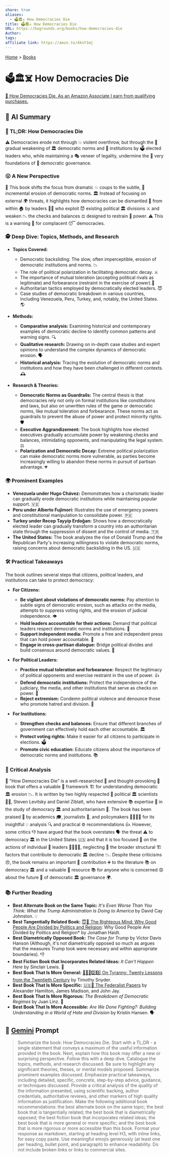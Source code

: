 ```yaml
---
share: true
aliases:
  - 🗳️🏛️☠️ How Democracies Die
title: 🗳️🏛️☠️ How Democracies Die
URL: https://bagrounds.org/books/how-democracies-die
Author: 
tags: 
affiliate link: https://amzn.to/4knY1mj
---
```

[Home](../index.md) > [Books](./index.md)  
# 🗳️🏛️☠️ How Democracies Die  
[🛒 How Democracies Die. As an Amazon Associate I earn from qualifying purchases.](https://amzn.to/4knY1mj)  
  
## 🤖 AI Summary  
### 🤔 TL;DR: How Democracies Die  
  
⚠️ Democracies erode not through 💥 violent overthrow, but through the 🐌 gradual weakening of 🏛️ democratic norms and 🏢 institutions by 🗳️ elected leaders who, while maintaining a 🎭 veneer of legality, undermine the 🧱 very foundations of 🤝 democratic governance.  
  
### 😮 A New Perspective  
  
📖 This book shifts the focus from dramatic 💥 coups to the subtle, 🐌 incremental erosion of democratic norms. 🏛️ Instead of focusing on external 🌍 threats, it highlights how democracies can be dismantled 🧱 from within 🏠 by leaders 👨‍💼 who exploit 😈 existing political 🏛️ divisions ⚔️ and weaken 📉 the checks and balances ⚖️ designed to restrain 💪 power. ⚠️ This is a warning 🚨 for complacent 😴 democracies.  
  
### 🕵️ Deep Dive: Topics, Methods, and Research  
  
* **Topics Covered:**  
    * Democratic backsliding: The slow, often imperceptible, erosion of democratic institutions and norms. 📉  
    * The role of political polarization in facilitating democratic decay. ⚔️  
    * The importance of mutual toleration (accepting political rivals as legitimate) and forbearance (restraint in the exercise of power).🤝  
    * Authoritarian tactics employed by democratically elected leaders. 😈  
    * Case studies of democratic breakdown in various countries, including Venezuela, Peru, Turkey, and, notably, the United States. 🌎  
  
* **Methods:**  
    * **Comparative analysis:** Examining historical and contemporary examples of democratic decline to identify common patterns and warning signs. 🔍  
    * **Qualitative research:** Drawing on in-depth case studies and expert opinions to understand the complex dynamics of democratic erosion. 🗣️  
    * **Historical analysis:** Tracing the evolution of democratic norms and institutions and how they have been challenged in different contexts. 🕰️  
  
* **Research & Theories:**  
    * **Democratic Norms as Guardrails:** The central thesis is that democracies rely not only on formal institutions like constitutions and laws, but also on unwritten rules of the game or democratic norms, like mutual toleration and forbearance. These norms act as guardrails to prevent the abuse of power and protect minority rights. 🛡️  
    * **Executive Aggrandizement:** The book highlights how elected executives gradually accumulate power by weakening checks and balances, intimidating opponents, and manipulating the legal system. ⚖️  
    * **Polarization and Democratic Decay:** Extreme political polarization can make democratic norms more vulnerable, as parties become increasingly willing to abandon these norms in pursuit of partisan advantage. 💔  
  
### 🌍 Prominent Examples  
  
* **Venezuela under Hugo Chávez:** Demonstrates how a charismatic leader can gradually erode democratic institutions while maintaining popular support. 🇻🇪  
* **Peru under Alberto Fujimori:** Illustrates the use of emergency powers and constitutional manipulation to consolidate power. 🇵🇪  
* **Turkey under Recep Tayyip Erdoğan:** Shows how a democratically elected leader can gradually transform a country into an authoritarian state through the suppression of dissent and the control of media. 🇹🇷  
* **The United States:** The book analyzes the rise of Donald Trump and the Republican Party's increasing willingness to violate democratic norms, raising concerns about democratic backsliding in the US. 🇺🇸  
  
### 🛠️ Practical Takeaways  
  
The book outlines several steps that citizens, political leaders, and institutions can take to protect democracy:  
  
* **For Citizens:**  
    * **Be vigilant about violations of democratic norms:** Pay attention to subtle signs of democratic erosion, such as attacks on the media, attempts to suppress voting rights, and the erosion of judicial independence. 👁️  
    * **Hold leaders accountable for their actions:** Demand that political leaders respect democratic norms and institutions. 📣  
    * **Support independent media:** Promote a free and independent press that can hold power accountable. 📰  
    * **Engage in cross-partisan dialogue:** Bridge political divides and build consensus around democratic values. 🤝  
  
* **For Political Leaders:**  
    * **Practice mutual toleration and forbearance:** Respect the legitimacy of political opponents and exercise restraint in the use of power. 👍  
    * **Defend democratic institutions:** Protect the independence of the judiciary, the media, and other institutions that serve as checks on power. 💪  
    * **Reject extremism:** Condemn political violence and denounce those who promote hatred and division. 🙅  
  
* **For Institutions:**  
    * **Strengthen checks and balances:** Ensure that different branches of government can effectively hold each other accountable. 🏛️  
    * **Protect voting rights:** Make it easier for all citizens to participate in elections. 🗳️  
    * **Promote civic education:** Educate citizens about the importance of democratic norms and institutions. 📚  
  
### 🧐 Critical Analysis  
  
📖 "How Democracies Die" is a well-researched 🧠 and thought-provoking 🤔 book that offers a valuable 💎 framework 🏗️ for understanding democratic 🏛️ erosion 📉. It is written by two highly respected 🙏 political 🏛️ scientists 🧑‍🔬, Steven Levitsky and Daniel Ziblatt, who have extensive 📚 expertise 🧠 in the study of democracy 🏛️ and authoritarianism 👑. The book has been praised 👏 by academics 🎓, journalists 📰, and policymakers 👨‍💼👩‍💼 for its insightful 💡 analysis 🔍 and practical ⚙️ recommendations 👍. However, some critics 👎 have argued that the book overstates 🗣️ the threat ⚠️ to democracy 🏛️ in the United States 🇺🇸 and that it is too focused 🎯 on the actions of individual 👤 leaders 👨‍💼👩‍💼, neglecting 🙈 the broader structural 🏗️ factors that contribute to democratic 🏛️ decline 📉. Despite these criticisms 😠, the book remains an important 🌟 contribution ➕ to the literature 📚 on democracy 🏛️ and a valuable 💎 resource 📚 for anyone who is concerned 😟 about the future 🔮 of democratic 🏛️ governance 🌍.  
  
### 📚 Further Reading  
  
* **Best Alternate Book on the Same Topic:** *It's Even Worse Than You Think: What the Trump Administration Is Doing to America* by David Cay Johnston. 💡  
* **Best Tangentially Related Book:** [😇🧠 The Righteous Mind: Why Good People Are Divided by Politics and Religion](./the-righteous-mind.md): Why Good People Are Divided by Politics and Religion* by Jonathan Haidt.  
* **Best Diametrically Opposed Book:** *The Case for Trump* by Victor Davis Hanson (Although, it's not diametrically opposed so much as argues that the measures Trump took were necessary and within appropriate boundaries). 👎  
* **Best Fiction Book that Incorporates Related Ideas:** *It Can't Happen Here* by Sinclair Lewis. 📖  
* **Best Book That Is More General:** [👑🚫📜2️⃣0️⃣ On Tyranny: Twenty Lessons from the Twentieth Century](./on-tyranny.md) by Timothy Snyder.  
* **Best Book That Is More Specific:** [🇺🇸📜 The Federalist Papers](./the-federalist-papers.md) by Alexander Hamilton, James Madison, and John Jay.  
* **Best Book That Is More Rigorous:** *The Breakdown of Democratic Regimes* by Juan Linz. 🔬  
* **Best Book That Is More Accessible:** *Are We Done Fighting?: Building Understanding in a World of Hate and Division* by Kristin Hansen. 🗣️  
  
## 💬 [Gemini](https://gemini.google.com) Prompt  
> Summarize the book: How Democracies Die. Start with a TL;DR - a single statement that conveys a maximum of the useful information provided in the book. Next, explain how this book may offer a new or surprising perspective. Follow this with a deep dive. Catalogue the topics, methods, and research discussed. Be sure to highlight any significant theories, theses, or mental models proposed. Summarize prominent examples discussed. Emphasize practical takeaways, including detailed, specific, concrete, step-by-step advice, guidance, or techniques discussed. Provide a critical analysis of the quality of the information presented, using scientific backing, author credentials, authoritative reviews, and other markers of high quality information as justification. Make the following additional book recommendations: the best alternate book on the same topic; the best book that is tangentially related; the best book that is diametrically opposed; the best fiction book that incorporates related ideas; the best book that is more general or more specific; and the best book that is more rigorous or more accessible than this book. Format your response as markdown, starting at heading level H3, with inline links, for easy copy paste. Use meaningful emojis generously (at least one per heading, bullet point, and paragraph) to enhance readability. Do not include broken links or links to commercial sites.